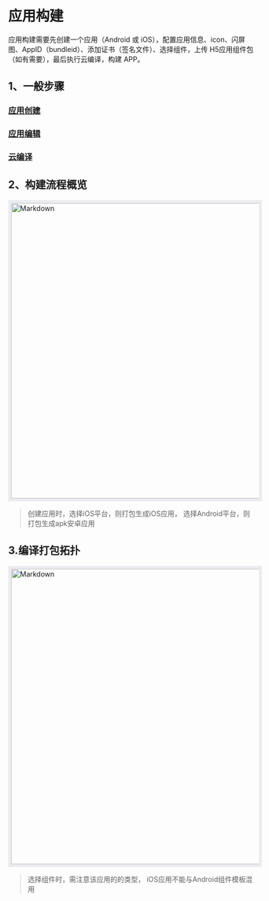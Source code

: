 
# 应用构建

应用构建需要先创建一个应用（Android 或 iOS），配置应用信息、icon、闪屏图、AppID（bundleid）、添加证书（签名文件）、选择组件，上传 H5应用组件包（如有需要），最后执行云编译，构建 APP。

## 1、一般步骤

### 	[应用创建](./helpDocument?source=ApplicationCreate)

### 	[应用编辑](./helpDocument?source=ApplicationConfig)

### 	[云编译](./helpDocument?source=CloudCompile)

## 2、构建流程概览

<div align="left">
  <img width="600px" src="https://infocloud-hatom.oss-cn-hangzhou.aliyuncs.com/hatom/doc/resource/AppBuild/images/app-build.png" alt="Markdown" style="border:6px solid #eaecef"/>
</div>

> 创建应用时，选择iOS平台，则打包生成iOS应用， 选择Android平台，则打包生成apk安卓应用

## 3.编译打包拓扑

<div align="left">
  <img width="600px" src="https://infocloud-hatom.oss-cn-hangzhou.aliyuncs.com/hatom/doc/resource/AppBuild/images/app-compile.png" alt="Markdown" style="border:6px solid #eaecef"/>
</div>

> 选择组件时，需注意该应用的的类型， iOS应用不能与Android组件模板混用